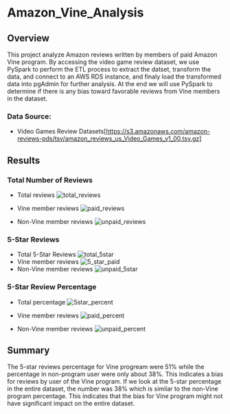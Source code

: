 # Amazon_Vine_Analysis

## Overview
This project analyze Amazon reviews written by members of paid Amazon Vine program. By accessing the video game review dataset, we use PySpark to perform the ETL process to extract the datset, transform the data, and connect to an AWS RDS instance, and finaly load the transformed data into pgAdmin for further analysis.
At the end we will use PySpark to determine if there is any bias toward favorable reviews from Vine members in the dataset.

### Data Source:
* Video Games Review Datasets[https://s3.amazonaws.com/amazon-reviews-pds/tsv/amazon_reviews_us_Video_Games_v1_00.tsv.gz]

## Results
### Total Number of Reviews
* Total reviews
![total_reviews]()

*  Vine member reviews
![paid_reviews]()

* Non-Vine member reviews
![unpaid_reviews]()

### 5-Star Reviews
* Total 5-Star Reviews
![total_5star]()
* Vine member reviews
![5_star_paid]()
* Non-Vine member reviews
![unpaid_5star]()

### 5-Star Review Percentage
* Total percentage
![5star_percent]()

*  Vine member reviews
![paid_percent]()

* Non-Vine member reviews
![unpaid_percent]()

## Summary
The 5-star reviews percentage for Vine progream were 51% while the percentage in non-program user were only about 38%. This indicates a bias for reviews by user of the Vine program. If we look at the 5-star percentage in the entire dataset, the number was 38% which is similar to the non-Vine program percentage. This indicates that the bias for Vine program might not have significant impact on the entire dataset.
